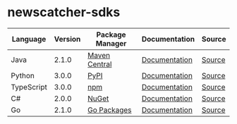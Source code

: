 # newscatcher-sdks


|Language|Version|Package Manager|Documentation|Source|
|-|-|-|-|-|
|Java|2.1.0|[Maven Central](https://search.maven.org/artifact/com.konfigthis.newscatcherapi/newscatcherapi-java-sdk/2.1.0/jar)|[Documentation](https://github.com/konfig-dev/newscatcher-sdks/tree/main/java/README.md)|[Source](https://github.com/konfig-dev/newscatcher-sdks/tree/main/java)|
|Python|3.0.0|[PyPI](https://pypi.org/project/newscatcherapi-python-sdk/3.0.0)|[Documentation](https://github.com/konfig-dev/newscatcher-sdks/tree/main/python/README.md)|[Source](https://github.com/konfig-dev/newscatcher-sdks/tree/main/python)|
|TypeScript|3.0.0|[npm](https://www.npmjs.com/package/newscatcherapi-typescript-sdk/v/3.0.0)|[Documentation](https://github.com/konfig-dev/newscatcher-sdks/tree/main/typescript/README.md)|[Source](https://github.com/konfig-dev/newscatcher-sdks/tree/main/typescript)|
|C#|2.0.0|[NuGet](https://nuget.org/packages/Newscatcherapi.Net/2.0.0)|[Documentation](https://github.com/konfig-dev/newscatcher-sdks/tree/main/csharp/README.md)|[Source](https://github.com/konfig-dev/newscatcher-sdks/tree/main/csharp)|
|Go|2.1.0|[Go Packages](https://pkg.go.dev/github.com/konfig-dev/newscatcher-sdks/go)|[Documentation](https://github.com/konfig-dev/newscatcher-sdks/tree/main/go/README.md)|[Source](https://github.com/konfig-dev/newscatcher-sdks/tree/main/go)|